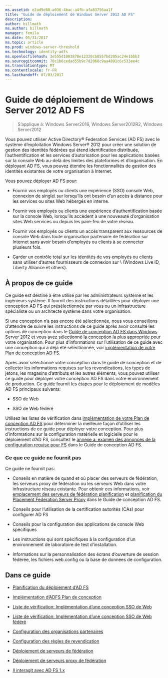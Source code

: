 ```yaml
---
ms.assetid: e2ad9e80-a036-4bac-a4fb-afa83756aa1f
title: "Guide de déploiement de Windows Server 2012 AD FS"
description: 
author: billmath
ms.author: billmath
manager: femila
ms.date: 05/31/2017
ms.topic: article
ms.prod: windows-server-threshold
ms.technology: identity-adfs
ms.openlocfilehash: 3e555d1003878e12320cb8557bd205ac24e1bbb3
ms.sourcegitcommit: 70c1b6cedad55b9c7d2068c9aa4891c6c533ee4c
ms.translationtype: MT
ms.contentlocale: fr-FR
ms.lasthandoff: 07/03/2017
---
```

# <a name="windows-server-2012-ad-fs-deployment-guide"></a>Guide de déploiement de Windows Server 2012 AD FS

>S’applique à: Windows Server2016, Windows Server2012R2, Windows Server2012

Vous pouvez utiliser Active Directory® Federation Services \(AD FS\) avec le système d’exploitation Windows Server® 2012 pour créer une solution de gestion des identités fédérées qui étend identification distribuée, l’authentification et les services d’autorisation pour les applications basées sur la console Web au-delà des limites des plateformes et d’organisation. En déployant AD FS, vous pouvez étendre les fonctionnalités de gestion des identités existantes de votre organisation à Internet.  
  
Vous pouvez déployer AD FS pour:  
  
-   Fournir vos employés ou clients une expérience \(SSO\) console Web, connexion de single\ sur lorsqu’ils ont besoin d’un accès à distance pour les services ou sites Web hébergés en interne.  
  
-   Fournir vos employés ou clients une expérience d’authentification basée sur la console Web, lorsqu’ils accèdent à une nouveauté d’organisation sites Web services ou depuis les pare-feu de votre réseau.  
  
-   Fournir vos employés ou clients un accès transparent aux ressources de console Web dans toute organisation partenaire de fédération sur Internet sans avoir besoin d’employés ou clients à se connecter plusieurs fois.  
  
-   Garder un contrôle total sur les identités de vos employés ou clients sans utiliser d’autres fournisseurs de connexion sur \ (Windows Live ID, Liberty Alliance et others\).  
  
## <a name="about-this-guide"></a>À propos de ce guide  
Ce guide est destiné à être utilisé par les administrateurs système et les ingénieurs système. Il fournit des instructions détaillées pour déployer une conception AD FS qui présélectionnée par vous ou un infrastructure spécialiste ou un architecte système dans votre organisation.  
  
Si une conception n’a pas encore été sélectionnée, nous vous conseillons d’attendre de suivre les instructions de ce guide après avoir consulté les options de conception dans le [Guide de conception AD FS dans Windows Server 2012](https://technet.microsoft.com/library/dd807036.aspx) et vous avez sélectionné la conception la plus appropriée pour votre organisation. Pour plus d’informations sur l’utilisation de ce guide avec une conception qui a déjà été sélectionnée, voir [implémentation de votre Plan de conception AD FS](Implementing-Your-AD-FS-Design-Plan.md).  
  
Après avoir sélectionné votre conception dans le guide de conception et de collecter les informations requises sur les revendications, les types de jetons, les magasins d’attributs et les autres éléments, vous pouvez utiliser ce guide pour déployer votre conception AD FS dans votre environnement de production. Ce guide fournit les étapes pour le déploiement de modèles AD FS principaux suivants:  
  
-   SSO de Web  
  
-   SSO de Web fédéré  
  
Utilisez les listes de vérification dans [implémentation de votre Plan de conception AD FS](Implementing-Your-AD-FS-Design-Plan.md) pour déterminer la meilleure façon d’utiliser les instructions de ce guide pour déployer votre conception. Pour plus d’informations sur la configuration matérielle et logicielle pour le déploiement d’AD FS, consultez le [annexe a: examen des annonces de la configuration requise pour FS](https://technet.microsoft.com/library/ff678034.aspx) dans le Guide de conception AD FS.  
  
### <a name="what-this-guide-does-not-provide"></a>Ce que ce guide ne fournit pas  
Ce guide ne fournit pas:  
  
-   Conseils en matière de quand et où placer des serveurs de fédération, les serveurs proxy de fédération ou les serveurs Web dans votre infrastructure réseau existante. Pour obtenir ces informations, voir [emplacement des serveurs de fédération planification](https://technet.microsoft.com/library/dd807069.aspx) et [planification du Placement Federation Server Proxy](https://technet.microsoft.com/library/dd807130.aspx) dans le Guide de conception AD FS.  
  
-   Conseils pour l’utilisation de la certification autorités \(CAs\) pour configurer AD FS  
  
-   Conseils pour la configuration des applications de console Web spécifiques  
  
-   Les instructions qui sont spécifiques à la configuration d’un environnement de laboratoire de test d’installation.  
  
-   Informations sur la personnalisation des écrans d’ouverture de session fédérée, les fichiers web.config ou la base de données de configuration.  
  
## <a name="in-this-guide"></a>Dans ce guide  
  
-   [Planification du déploiement d’AD FS](Planning-to-Deploy-AD-FS.md)  
  
-   [Implémentation d’ADFS Plan de conception](Implementing-Your-AD-FS-Design-Plan.md)  
  
-   [Liste de vérification: Implémentation d’une conception SSO de Web](Checklist--Implementing-a-Web-SSO-Design.md)  
  
-   [Liste de vérification: Implémentation d’une conception SSO de Web fédéré](Checklist--Implementing-a-Federated-Web-SSO-Design.md)  
  
-   [Configuration des organisations partenaires](Configuring-Partner-Organizations.md)  
  
-   [Configuration des règles de revendication](Configuring-Claim-Rules.md)  
  
-   [Déploiement de serveurs de fédération](Deploying-Federation-Servers.md)  
  
-   [Déploiement de serveurs proxy de fédération](Deploying-Federation-Server-Proxies.md)  
  
-   [Il interagit avec AD FS 1.x](Interoperating-with-AD-FS-1.x.md)  
